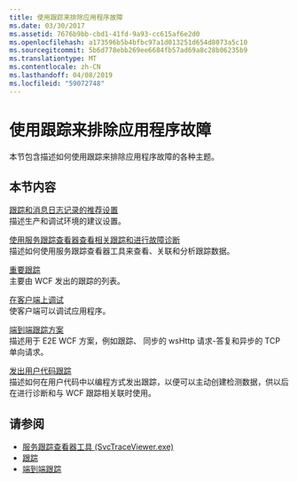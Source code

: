 ```yaml
---
title: 使用跟踪来排除应用程序故障
ms.date: 03/30/2017
ms.assetid: 7676b9bb-cbd1-41fd-9a93-cc615af6e2d0
ms.openlocfilehash: a173596b5b4bfbc97a1d013251d654d8073a5c10
ms.sourcegitcommit: 5b6d778ebb269ee6684fb57ad69a8c28b06235b9
ms.translationtype: MT
ms.contentlocale: zh-CN
ms.lasthandoff: 04/08/2019
ms.locfileid: "59072748"
---
```

# <a name="using-tracing-to-troubleshoot-your-application"></a>使用跟踪来排除应用程序故障
本节包含描述如何使用跟踪来排除应用程序故障的各种主题。  
  
## <a name="in-this-section"></a>本节内容  
 [跟踪和消息日志记录的推荐设置](../../../../../docs/framework/wcf/diagnostics/tracing/recommended-settings-for-tracing-and-message-logging.md)  
 描述生产和调试环境的建议设置。  
  
 [使用服务跟踪查看器查看相关跟踪和进行故障诊断](../../../../../docs/framework/wcf/diagnostics/tracing/using-service-trace-viewer-for-viewing-correlated-traces-and-troubleshooting.md)  
 描述如何使用服务跟踪查看器工具来查看、关联和分析跟踪数据。  
  
 [重要跟踪](../../../../../docs/framework/wcf/diagnostics/tracing/significant-traces.md)  
 主要由 WCF 发出的跟踪的列表。  
  
 [在客户端上调试](../../../../../docs/framework/wcf/diagnostics/tracing/debugging-on-the-client.md)  
 使客户端可以调试应用程序。  
  
 [端到端跟踪方案](../../../../../docs/framework/wcf/diagnostics/tracing/end-to-end-tracing-scenarios.md)  
 描述用于 E2E WCF 方案，例如跟踪、 同步的 wsHttp 请求-答复和异步的 TCP 单向请求。  
  
 [发出用户代码跟踪](../../../../../docs/framework/wcf/diagnostics/tracing/emitting-user-code-traces.md)  
 描述如何在用户代码中以编程方式发出跟踪，以便可以主动创建检测数据，供以后在进行诊断和与 WCF 跟踪相关联时使用。  
  
## <a name="see-also"></a>请参阅

- [服务跟踪查看器工具 (SvcTraceViewer.exe)](../../../../../docs/framework/wcf/service-trace-viewer-tool-svctraceviewer-exe.md)
- [跟踪](../../../../../docs/framework/wcf/diagnostics/tracing/index.md)
- [端到端跟踪](../../../../../docs/framework/wcf/diagnostics/tracing/end-to-end-tracing.md)
